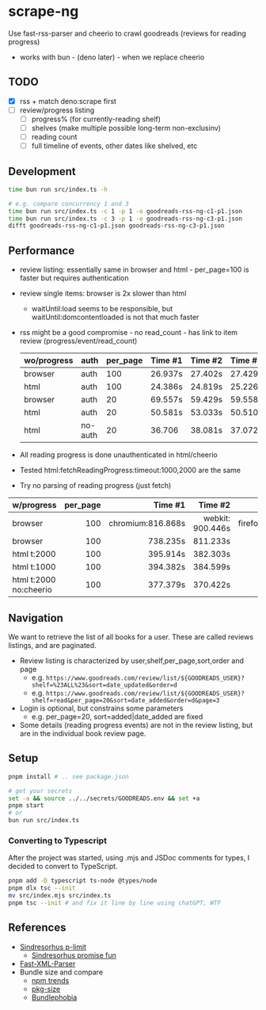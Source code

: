 # scrape-ng

Use fast-rss-parser and cheerio to crawl goodreads (reviews for reading progress)

- works with bun - (deno later) - when we replace cheerio

## TODO

- [x] rss + match deno:scrape first
- [ ] review/progress listing
  - [ ] progress% (for currently-reading shelf)
  - [ ] shelves (make multiple possible long-term non-exclusinv)
  - [ ] reading count
  - [ ] full timeline of events, other dates like shelved, etc

## Development

```bash
time bun run src/index.ts -h

# e.g. compare concurrency 1 and 3
time bun run src/index.ts -c 1 -p 1 -o goodreads-rss-ng-c1-p1.json
time bun run src/index.ts -c 3 -p 1 -o goodreads-rss-ng-c3-p1.json
difft goodreads-rss-ng-c1-p1.json goodreads-rss-ng-c3-p1.json
```

## Performance

- review listing: essentially same in browser and html - per_page=100 is faster but requires authentication
- review single items: browser is 2x slower than html
  - waitUntil:load seems to be responsible, but waitUntil:domcontentloaded is not that much faster
- rss might be a good compromise - no read_count - has link to item review (progress/event/read_count)

  | wo/progress | auth    | per_page | Time #1 | Time #2 | Time #3 |
  | ----------- | ------- | -------- | ------- | ------- | ------- |
  | browser     | auth    | 100      | 26.937s | 27.402s | 27.429s |
  | html        | auth    | 100      | 24.386s | 24.819s | 25.226s |
  | browser     | auth    | 20       | 69.557s | 59.429s | 59.558s |
  | html        | auth    | 20       | 50.581s | 53.033s | 50.510s |
  | html        | no-auth | 20       | 36.706  | 38.081s | 37.072s |

- All reading progress is done unauthenticated in html/cheerio
- Tested html:fetchReadingProgress:timeout:1000,2000 are the same
- Try no parsing of reading progress (just fetch)

| w/progress             | per_page |           Time #1 |          Time #2 |          Time #3 |      Avg |
| ---------------------- | -------: | ----------------: | ---------------: | ---------------: | -------: |
| browser                |      100 | chromium:816.868s | webkit: 900.446s | firefox:818.294s | 845.203s |
| browser                |      100 |          738.235s |         811.233s |         747.231s | 765.566s |
| html t:2000            |      100 |          395.914s |         382.303s |         381.541s | 386.586s |
| html t:1000            |      100 |          394.382s |         384.599s |         390.761s | 389.914s |
| html t:2000 no:cheerio |      100 |          377.379s |         370.422s |         364.945s | 370.915s |

## Navigation

We want to retrieve the list of all books for a user. These are called reviews listings, and are paginated.

- Review listing is characterized by user,shelf,per_page,sort,order and page
  - e.g. `https://www.goodreads.com/review/list/${GOODREADS_USER}?shelf=%23ALL%23&sort=date_updated&order=d`
  - e.g. `https://www.goodreads.com/review/list/${GOODREADS_USER}?shelf=read&per_page=20&sort=date_added&order=d&page=3`
- Login is optional, but constrains some parameters
  - e.g. per_page=20, sort=added|date_added are fixed
- Some details (reading progress events) are not in the review listing, but are in the individual book review page.

## Setup

```bash
pnpm install # .. see package.json

# get your secrets
set -a && source ../../secrets/GOODREADS.env && set +a
pnpm start
# or
bun run src/index.ts
```

### Converting to Typescript

After the project was started, using .mjs and JSDoc comments for types, I decided to convert to TypeScript.

```bash
pnpm add -D typescript ts-node @types/node
pnpm dlx tsc --init
mv src/index.mjs src/index.ts
pnpm tsc --init # and fix it line by line using chatGPT, WTF
```

## References

- [Sindresorhus p-limit](https://github.com/sindresorhus/p-limit)
  - [Sindresorhus promise fun](https://github.com/sindresorhus/promise-fun)
- [Fast-XML-Parser](https://github.com/NaturalIntelligence/fast-xml-parser)
- Bundle size and compare
  - [npm trends](https://npmtrends.com/fast-xml-parser-vs-xml2js)
  - [pkg-size](https://pkg-size.dev/)
  - [Bundlephobia](https://bundlephobia.com/)
